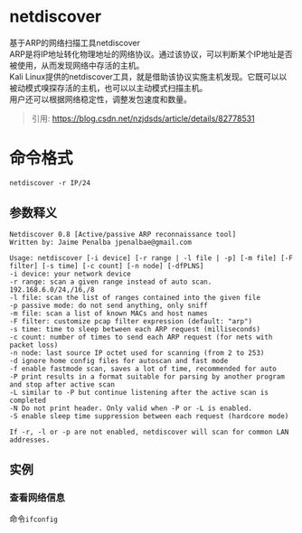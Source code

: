 # netdiscover

基于ARP的网络扫描工具netdiscover  
ARP是将IP地址转化物理地址的网络协议。通过该协议，可以判断某个IP地址是否被使用，从而发现网络中存活的主机。  
Kali Linux提供的netdiscover工具，就是借助该协议实施主机发现。它既可以以被动模式嗅探存活的主机，也可以以主动模式扫描主机。  
用户还可以根据网络稳定性，调整发包速度和数量。  
> 引用: https://blog.csdn.net/nzjdsds/article/details/82778531

# 命令格式
`netdiscover -r IP/24`

## 参数释义

    Netdiscover 0.8 [Active/passive ARP reconnaissance tool]  
    Written by: Jaime Penalba jpenalbae@gmail.com  

    Usage: netdiscover [-i device] [-r range | -l file | -p] [-m file] [-F filter] [-s time] [-c count] [-n node] [-dfPLNS]  
    -i device: your network device  
    -r range: scan a given range instead of auto scan. 192.168.6.0/24,/16,/8  
    -l file: scan the list of ranges contained into the given file  
    -p passive mode: do not send anything, only sniff  
    -m file: scan a list of known MACs and host names  
    -F filter: customize pcap filter expression (default: "arp")  
    -s time: time to sleep between each ARP request (milliseconds)  
    -c count: number of times to send each ARP request (for nets with packet loss)  
    -n node: last source IP octet used for scanning (from 2 to 253)  
    -d ignore home config files for autoscan and fast mode  
    -f enable fastmode scan, saves a lot of time, recommended for auto  
    -P print results in a format suitable for parsing by another program and stop after active scan  
    -L similar to -P but continue listening after the active scan is completed  
    -N Do not print header. Only valid when -P or -L is enabled.  
    -S enable sleep time suppression between each request (hardcore mode)  

    If -r, -l or -p are not enabled, netdiscover will scan for common LAN addresses.  

## 实例

### 查看网络信息
命令`ifconfig`
